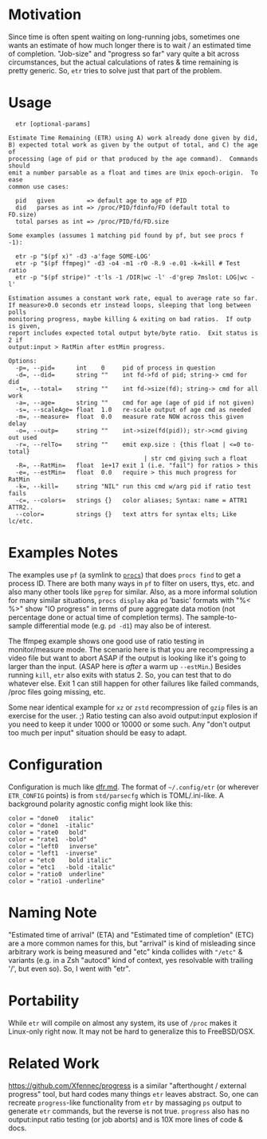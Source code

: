# Motivation
Since time is often spent waiting on long-running jobs, sometimes one wants an
estimate of how much longer there is to wait / an estimated time of completion.
"Job-size" and "progress so far" vary quite a bit across circumstances, but the
actual calculations of rates & time remaining is pretty generic.  So, `etr`
tries to solve just that part of the problem.

# Usage
```
  etr [optional-params]

Estimate Time Remaining (ETR) using A) work already done given by did,
B) expected total work as given by the output of total, and C) the age of
processing (age of pid or that produced by the age command).  Commands should
emit a number parsable as a float and times are Unix epoch-origin.  To ease
common use cases:

  pid   given         => default age to age of PID
  did   parses as int => /proc/PID/fdinfo/FD (default total to FD.size)
  total parses as int => /proc/PID/fd/FD.size

Some examples (assumes 1 matching pid found by pf, but see procs f -1):

  etr -p "$(pf x)" -d3 -a'fage SOME-LOG'
  etr -p "$(pf ffmpeg)" -d3 -o4 -m1 -r0 -R.9 -e.01 -k=kill # Test ratio
  etr -p "$(pf stripe)" -t'ls -1 /DIR|wc -l' -d'grep 7mslot: LOG|wc -l'

Estimation assumes a constant work rate, equal to average rate so far.
If measure>0.0 seconds etr instead loops, sleeping that long between polls
monitoring progress, maybe killing & exiting on bad ratios.  If outp is given,
report includes expected total output byte/byte ratio.  Exit status is 2 if
output:input > RatMin after estMin progress.

Options:
  -p=, --pid=      int    0     pid of process in question
  -d=, --did=      string ""    int fd->fd of pid; string-> cmd for did
  -t=, --total=    string ""    int fd->size(fd); string-> cmd for all work
  -a=, --age=      string ""    cmd for age (age of pid if not given)
  -s=, --scaleAge= float  1.0   re-scale output of age cmd as needed
  -m=, --measure=  float  0.0   measure rate NOW across this given delay
  -o=, --outp=     string ""    int->size(fd(pid)); str->cmd giving out used
  -r=, --relTo=    string ""    emit exp.size : {this float | <=0 to-total}
                                      | str cmd giving such a float
  -R=, --RatMin=   float  1e+17 exit 1 (i.e. "fail") for ratios > this
  -e=, --estMin=   float  0.0   require > this much progress for RatMin
  -k=, --kill=     string "NIL" run this cmd w/arg pid if ratio test fails
  -c=, --colors=   strings {}   color aliases; Syntax: name = ATTR1 ATTR2..
  --color=         strings {}   text attrs for syntax elts; Like lc/etc.
```

# Examples Notes
The examples use `pf` (a symlink to [`procs`](https://github.com/c-blake/procs))
that does `procs find` to get a process ID.  There are both many ways in `pf` to
filter on users, ttys, etc. and also many other tools like `pgrep` for similar.
Also, as a more informal solution for many similar situations, `procs display`
aka `pd` 'basic' formats with "%< %>" show "IO progress" in terms of pure
aggregate data motion (not percentage done or actual time of completion terms).
The sample-to-sample differential mode (e.g. `pd -d1`) may also be of interest.

The ffmpeg example shows one good use of ratio testing in monitor/measure mode.
The scenario here is that you are recompressing a video file but want to abort
ASAP if the output is looking like it's going to larger than the input. (ASAP
here is *after* a warm up `--estMin`.)  Besides running `kill`, `etr` also exits
with status 2.  So, you can test that to do whatever else.  Exit 1 can still
happen for other failures like failed commands, /proc files going missing, etc.

Some near identical example for `xz` or `zstd` recompression of `gzip` files is
an exercise for the user. ;) Ratio testing can also avoid output:input explosion
if you need to keep it under 1000 or 10000 or some such.  Any "don't output too
much per input" situation should be easy to adapt.

# Configuration

Configuration is much like [dfr.md](dfr.md).  The format of `~/.config/etr` (or
wherever `ETR_CONFIG` points) is from `std/parsecfg` which is TOML/.ini-like.
A background polarity agnostic config might look like this:
```
color = "done0   italic"
color = "done1  -italic"
color = "rate0   bold"
color = "rate1  -bold"
color = "left0   inverse"
color = "left1  -inverse"
color = "etc0    bold italic"
color = "etc1   -bold -italic"
color = "ratio0  underline"
color = "ratio1 -underline"
```

# Naming Note
"Estimated time of arrival" (ETA) and "Estimated time of completion" (ETC) are a
more common names for this, but "arrival" is kind of misleading since arbitrary
work is being measured and "etc" kinda collides with `"/etc"` & variants (e.g.
in a Zsh "autocd" kind of context, yes resolvable with trailing '/', but even
so).  So, I went with "etr".

# Portability
While `etr` will compile on almost any system, its use of `/proc` makes it
Linux-only right now.  It may not be hard to generalize this to FreeBSD/OSX.

# Related Work
https://github.com/Xfennec/progress is a similar "afterthought / external
progress" tool, but hard codes many things `etr` leaves abstract.  So, one can
recreate `progress`-like functionality from `etr` by massaging `ps` output to
generate `etr` commands, but the reverse is not true.  `progress` also has no
output:input ratio testing (or job aborts) and is 10X more lines of code & docs.
